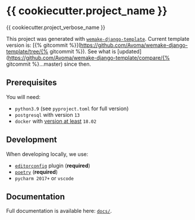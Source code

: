 # {{ cookiecutter.project_name }}

{{ cookiecutter.project_verbose_name }}

This project was generated with [`wemake-django-template`](https://github.com/Avoma/wemake-django-template). Current template version is: [{% gitcommit %}](https://github.com/Avoma/wemake-django-template/tree/{% gitcommit %}). See what is [updated](https://github.com/Avoma/wemake-django-template/compare/{% gitcommit %}...master) since then.


## Prerequisites

You will need:

- `python3.9` (see `pyproject.toml` for full version)
- `postgresql` with version `13`
- `docker` with [version at least](https://docs.docker.com/compose/compose-file/#compose-and-docker-compatibility-matrix) `18.02`


## Development

When developing locally, we use:

- [`editorconfig`](http://editorconfig.org/) plugin (**required**)
- [`poetry`](https://github.com/python-poetry/poetry) (**required**)
- `pycharm 2017+` or `vscode`


## Documentation

Full documentation is available here: [`docs/`](docs).
